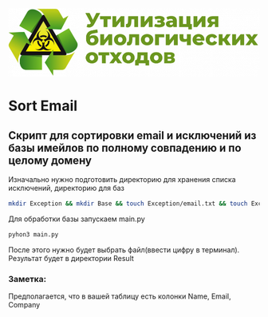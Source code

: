 ![Header](https://github.com/rickert156/rickert156/blob/main/assets/sortemail.png)
# Sort Email
## Скрипт для сортировки email и исключений из базы имейлов по полному совпадению и по целому домену 
Изначально нужно подготовить директорию для хранения списка исключений, директорию для баз
```sh
mkdir Exception && mkdir Base && touch Exception/email.txt && touch Exception/domain.txt 
```
Для обработки базы запускаем main.py
```sh
pyhon3 main.py
```
После этого нужно будет выбрать файл(ввести цифру в терминал). 
Результат будет в директории Result

### Заметка:
Предполагается, что в вашей таблицу есть колонки Name, Email, Company
